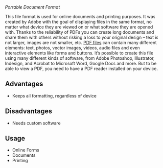 *Portable Document Format*

This file format is used for online documents and printing purposes. It was created by Adobe with the goal of displaying files in the same format, no matter what device they are viewed on or what software they are opened with. Thanks to the reliability of PDFs you can create long documents and share them with others without risking a loss to your original design – text is not larger, images are not smaller, etc. [PDF files](https://www.wix.com/encyclopedia/definition/portable-document-format-pdf) can contain many different elements: text, photos, vector images, videos, audio files and even interactive elements like forms and buttons. It’s possible to create this file using many different kinds of software, from Adobe Photoshop, Illustrator, Indesign, and Acrobat to Microsoft Word, Google Docs and more. But to be able to view a PDF, you need to have a PDF reader installed on your device.

## Advantages

- Keeps all formatting, regardless of device

## Disadvantages

- Needs custom software

## Usage

- Online Forms
- Documents
- Printing